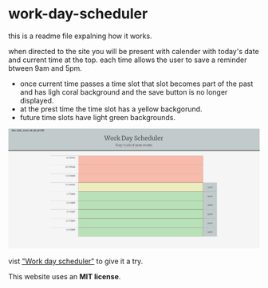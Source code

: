 # work-day-scheduler

this is a readme file expalning how it works.

when directed to the site you will be present with calender with today's date and current time at the top.
each time allows the user to save a reminder btween 9am and 5pm.
* once current time passes a time slot that slot becomes part of the past and has ligh coral background and the save button is no longer displayed.
* at the prest time the time slot has a yellow backgorund.
* future time slots have light green backgrounds.

![](assets/images/calender.png)

vist ["Work day scheduler"](https://laithalwani.github.io/work-day-scheduler) to give it a try.

This website uses an **MIT license**.
